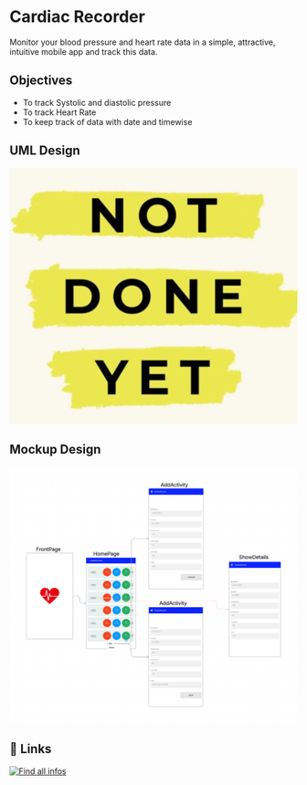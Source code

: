 # Cardiac Recorder

Monitor your blood pressure and heart rate data in a simple, attractive, intuitive mobile app and track this data.

## Objectives
* To track Systolic and diastolic pressure
* To track Heart Rate
* To keep track of data with date and timewise

## UML Design
![UML of Heart Tracker](GitHub/Images/not_yet_done.png)


## Mockup Design
![Splash(1)](GitHub/Images/mockup.png)


## 🔗 Links
[![Find all infos](https://img.shields.io/badge/my_portfolio-000?style=for-the-badge&logo=ko-fi&logoColor=white)](https://github.com/abusaeed2433/CityList/wiki)
